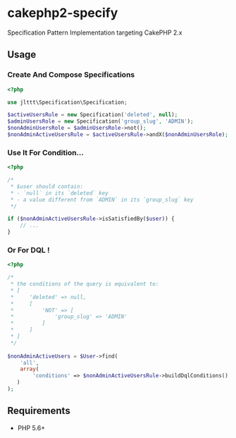 cakephp2-specify
=====

Specification Pattern Implementation targeting CakePHP 2.x

## Usage

### Create And Compose Specifications

```php
<?php

use jlttt\Specification\Specification;

$activeUsersRule = new Specification('deleted', null);
$adminUsersRole = new Specification('group_slug', 'ADMIN');
$nonAdminUsersRole = $adminUsersRole->not();
$nonAdminActiveUsersRule = $activeUsersRule->andX($nonAdminUsersRole);
```

### Use It For Condition...
```php
<?php

/*
 * $user should contain:
 * - `null` in its `deleted` key
 * - a value different from `ADMIN` in its `group_slug` key
 */ 

if ($nonAdminActiveUsersRule->isSatisfiedBy($user)) {
    // ...
}
```

### Or For DQL !
```php
<?php

/*
 * the conditions of the query is equivalent to: 
 * [
 *     'deleted' => null,
 *     [
 *         'NOT' => [
 *             'group_slug' => 'ADMIN'
 *         ]
 *     ]
 * ]
 */
 
$nonAdminActiveUsers = $User->find(
    'all',
    array(
        'conditions' => $nonAdminActiveUsersRule->buildDqlConditions(),
   )
);
```

## Requirements

 * PHP 5.6+

